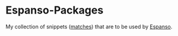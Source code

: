 # Espanso-Packages

My collection of snippets ([matches][1]) that are to be used by [Espanso][0].

[0]: https://espanso.org/
[1]: https://espanso.org/docs/matches/
